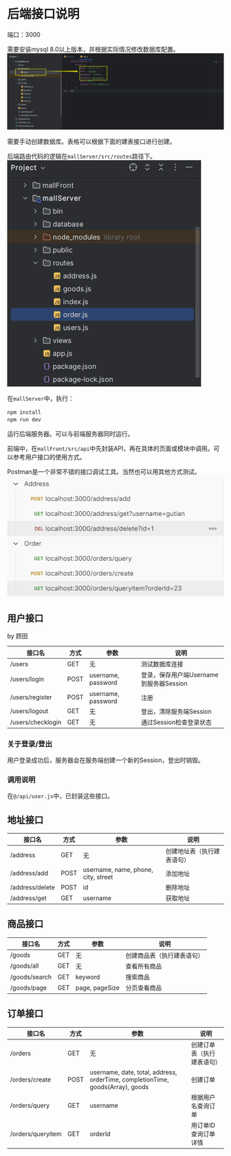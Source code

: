 # 后端接口说明

端口：3000

需要安装mysql 8.0以上版本，并根据实际情况修改数据库配置。
![img.png](img.png)

需要手动创建数据库。表格可以根据下面的建表接口进行创建。

后端路由代码的逻辑在`mallServer/src/routes`路径下。
![img_1.png](img_1.png)

在`mallServer`中，执行：
```bash 
npm install
npm run dev
```
运行后端服务器。可以与前端服务器同时运行。

前端中，在`mallFront/src/api`中先封装API，再在具体的页面或模块中调用。可以参考用户接口的使用方式。

Postman是一个非常不错的接口调试工具。当然也可以用其他方式测试。
![img_2.png](img_2.png)

## 用户接口

by 顾田

| 接口名               | 方式   | 参数                 | 说明                          |
|-------------------|------|--------------------|-----------------------------|
| /users            | GET  | 无                  | 测试数据库连接                     |
| /users/login      | POST | username, password | 登录，保存用户端Username到服务器Session |
| /users/register   | POST | username, password | 注册                          |
| /users/logout     | GET  | 无                  | 登出，清除服务端Session             |
| /users/checklogin | GET  | 无                  | 通过Session检查登录状态             |

### 关于登录/登出

用户登录成功后，服务器会在服务端创建一个新的Session，登出时销毁。


### 调用说明

在`@/api/user.js`中，已封装这些接口。

## 地址接口

| 接口名             | 方式   | 参数                                  | 说明            |
|-----------------|------|-------------------------------------|---------------|
| /address        | GET  | 无                                   | 创建地址表（执行建表语句） |
| /address/add    | POST | username, name, phone, city, street | 添加地址          |
| /address/delete | POST | id                                  | 删除地址          |
| /address/get    | GET  | username                            | 获取地址          |

## 商品接口

| 接口名           | 方式  | 参数             | 说明            |
|---------------|-----|----------------|---------------|
| /goods        | GET | 无              | 创建商品表（执行建表语句） |
| /goods/all    | GET | 无              | 查看所有商品        |
| /goods/search | GET | keyword        | 搜索商品          |
| /goods/page   | GET | page, pageSize | 分页查看商品        |

## 订单接口

| 接口名               | 方式   | 参数                                                                             | 说明            |
|-------------------|------|--------------------------------------------------------------------------------|---------------|
| /orders           | GET  | 无                                                                              | 创建订单表（执行建表语句） |
| /orders/create    | POST | username, date, total, address, orderTime, completionTime, goods(Array), goods | 创建订单          |
| /orders/query     | GET  | username                                                                       | 根据用户名查询订单     |
| /orders/queryitem | GET  | orderId                                                                        | 用订单ID查询订单详情   |         |